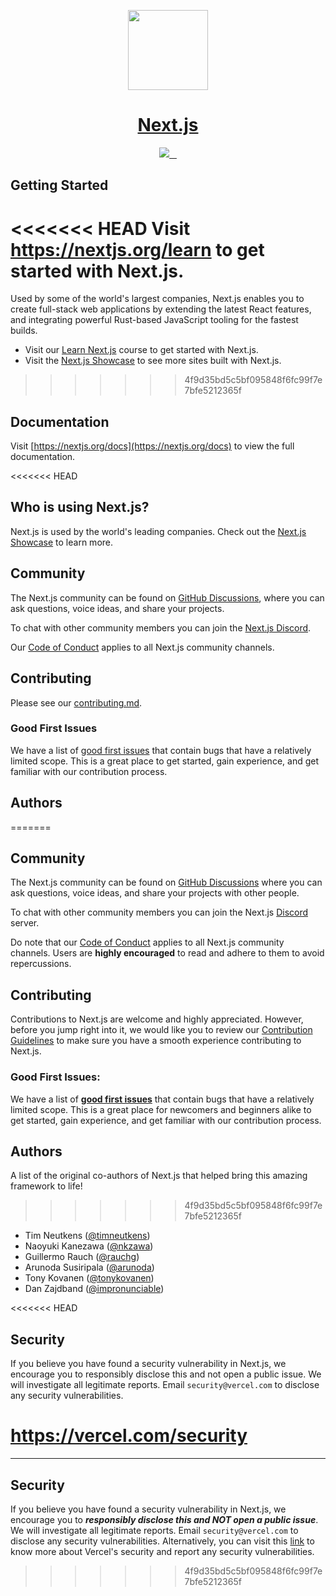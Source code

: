 <p align="center">
  <a href="https://nextjs.org">
    <picture>
      <source media="(prefers-color-scheme: dark)" srcset="https://assets.vercel.com/image/upload/v1662130559/nextjs/Icon_dark_background.png">
      <img src="https://assets.vercel.com/image/upload/v1662130559/nextjs/Icon_light_background.png" height="128">
    </picture>
    <h1 align="center">Next.js</h1>
  </a>
</p>

<p align="center">
  <a aria-label="Vercel logo" href="https://vercel.com">
    <img src="https://img.shields.io/badge/MADE%20BY%20Vercel-000000.svg?style=for-the-badge&logo=Vercel&labelColor=000">
  </a>
  <a aria-label="NPM version" href="https://www.npmjs.com/package/next">
    <img alt="" src="https://img.shields.io/npm/v/next.svg?style=for-the-badge&labelColor=000000">
  </a>
  <a aria-label="License" href="https://github.com/vercel/next.js/blob/canary/license.md">
    <img alt="" src="https://img.shields.io/npm/l/next.svg?style=for-the-badge&labelColor=000000">
  </a>
  <a aria-label="Join the community on GitHub" href="https://github.com/vercel/next.js/discussions">
    <img alt="" src="https://img.shields.io/badge/Join%20the%20community-blueviolet.svg?style=for-the-badge&logo=Next.js&labelColor=000000&logoWidth=20">
  </a>
</p>

## Getting Started

<<<<<<< HEAD
Visit <a aria-label="next.js learn" href="https://nextjs.org/learn">https://nextjs.org/learn</a> to get started with Next.js.
=======
Used by some of the world's largest companies, Next.js enables you to create full-stack web applications by extending the latest React features, and integrating powerful Rust-based JavaScript tooling for the fastest builds.

- Visit our [Learn Next.js](https://nextjs.org/learn) course to get started with Next.js.
- Visit the [Next.js Showcase](https://nextjs.org/showcase) to see more sites built with Next.js.
>>>>>>> 4f9d35bd5c5bf095848f6fc99f7e7bfe5212365f

## Documentation

Visit [https://nextjs.org/docs](https://nextjs.org/docs) to view the full documentation.

<<<<<<< HEAD
## Who is using Next.js?

Next.js is used by the world's leading companies. Check out the [Next.js Showcase](https://nextjs.org/showcase) to learn more.

## Community

The Next.js community can be found on [GitHub Discussions](https://github.com/vercel/next.js/discussions), where you can ask questions, voice ideas, and share your projects.

To chat with other community members you can join the [Next.js Discord](https://nextjs.org/discord).

Our [Code of Conduct](https://github.com/vercel/next.js/blob/canary/CODE_OF_CONDUCT.md) applies to all Next.js community channels.

## Contributing

Please see our [contributing.md](/contributing.md).

### Good First Issues

We have a list of [good first issues](https://github.com/vercel/next.js/labels/good%20first%20issue) that contain bugs that have a relatively limited scope. This is a great place to get started, gain experience, and get familiar with our contribution process.

## Authors

=======
## Community

The Next.js community can be found on [GitHub Discussions](https://github.com/vercel/next.js/discussions) where you can ask questions, voice ideas, and share your projects with other people.

To chat with other community members you can join the Next.js [Discord](https://nextjs.org/discord) server.

Do note that our [Code of Conduct](https://github.com/vercel/next.js/blob/canary/CODE_OF_CONDUCT.md) applies to all Next.js community channels. Users are **highly encouraged** to read and adhere to them to avoid repercussions.

## Contributing

Contributions to Next.js are welcome and highly appreciated. However, before you jump right into it, we would like you to review our [Contribution Guidelines](/contributing.md) to make sure you have a smooth experience contributing to Next.js.

### Good First Issues:

We have a list of **[good first issues](https://github.com/vercel/next.js/labels/good%20first%20issue)** that contain bugs that have a relatively limited scope. This is a great place for newcomers and beginners alike to get started, gain experience, and get familiar with our contribution process.

## Authors

A list of the original co-authors of Next.js that helped bring this amazing framework to life!

>>>>>>> 4f9d35bd5c5bf095848f6fc99f7e7bfe5212365f
- Tim Neutkens ([@timneutkens](https://twitter.com/timneutkens))
- Naoyuki Kanezawa ([@nkzawa](https://twitter.com/nkzawa))
- Guillermo Rauch ([@rauchg](https://twitter.com/rauchg))
- Arunoda Susiripala ([@arunoda](https://twitter.com/arunoda))
- Tony Kovanen ([@tonykovanen](https://twitter.com/tonykovanen))
- Dan Zajdband ([@impronunciable](https://twitter.com/impronunciable))

<<<<<<< HEAD
## Security

If you believe you have found a security vulnerability in Next.js, we encourage you to responsibly disclose this and not open a public issue. We will investigate all legitimate reports. Email `security@vercel.com` to disclose any security vulnerabilities.

https://vercel.com/security
=======
---

## Security

If you believe you have found a security vulnerability in Next.js, we encourage you to **_responsibly disclose this and NOT open a public issue_**. We will investigate all legitimate reports. Email `security@vercel.com` to disclose any security vulnerabilities. Alternatively, you can visit this [link](https://vercel.com/security) to know more about Vercel's security and report any security vulnerabilities.
>>>>>>> 4f9d35bd5c5bf095848f6fc99f7e7bfe5212365f
